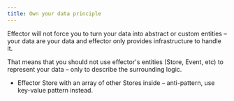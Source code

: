 ```yaml
---
title: Own your data principle
---
```


Effector will not force you to turn your data into abstract or custom entities – your data are your data and effector only provides infrastructure to handle it.

That means that you should not use effector's entities (Store, Event, etc) to represent your data – only to describe the surrounding logic.

- Effector Store with an array of other Stores inside – anti-pattern, use key-value pattern instead.
